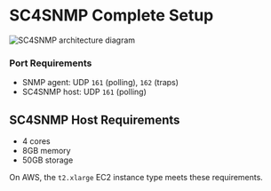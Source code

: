 # SC4SNMP Complete Setup

![SC4SNMP architecture diagram](https://i.imgur.com/BrnrxK5.png)

### Port Requirements
- SNMP agent: UDP `161` (polling), `162` (traps)
- SC4SNMP host: UDP `161` (polling)

## SC4SNMP Host Requirements
- 4 cores
- 8GB memory
- 50GB storage

On AWS, the `t2.xlarge` EC2 instance type meets these requirements.